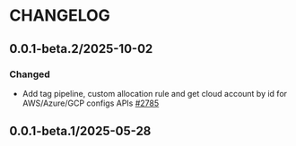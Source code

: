 # CHANGELOG

## 0.0.1-beta.2/2025-10-02

### Changed
* Add tag pipeline, custom allocation rule and get cloud account by id for AWS/Azure/GCP configs APIs [#2785](https://github.com/DataDog/datadog-api-client-typescript/pull/2785)

## 0.0.1-beta.1/2025-05-28
